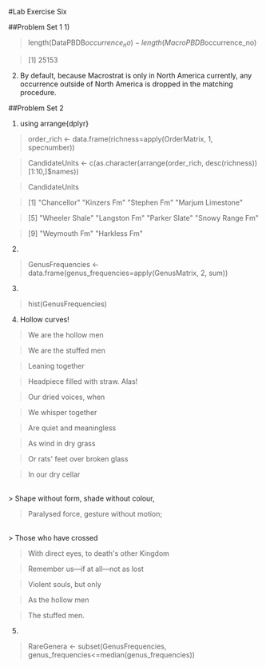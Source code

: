 #Lab Exercise Six

##Problem Set 1
1) 
> length(DataPBDB$occurrence_no)-length(MacroPBDB$occurrence_no)

> [1] 25153

2) By default, because Macrostrat is only in North America currently, any occurrence outside of North America is dropped in the matching procedure. 

##Problem Set 2
1) using arrange{dplyr}
> order_rich <- data.frame(richness=apply(OrderMatrix, 1, specnumber))

> CandidateUnits <- c(as.character(arrange(order_rich, desc(richness))[1:10,]$names))

> CandidateUnits

> [1] "Chancellor"       "Kinzers Fm"       "Stephen Fm"       "Marjum Limestone"

> [5] "Wheeler Shale"    "Langston Fm"      "Parker Slate"     "Snowy Range Fm"  

> [9] "Weymouth Fm"      "Harkless Fm"

2)
> GenusFrequencies <- data.frame(genus_frequencies=apply(GenusMatrix, 2, sum))

3) 
> hist(GenusFrequencies)

4) Hollow curves!
> We are the hollow men

> We are the stuffed men

> Leaning together

> Headpiece filled with straw. Alas!

> Our dried voices, when

> We whisper together

> Are quiet and meaningless

> As wind in dry grass

> Or rats' feet over broken glass

> In our dry cellar
<br />
> Shape without form, shade without colour,

> Paralysed force, gesture without motion;
<br />
> Those who have crossed

> With direct eyes, to death's other Kingdom

> Remember us—if at all—not as lost

> Violent souls, but only

> As the hollow men

> The stuffed men.

5) 
> RareGenera <- subset(GenusFrequencies, genus_frequencies<=median(genus_frequencies))
